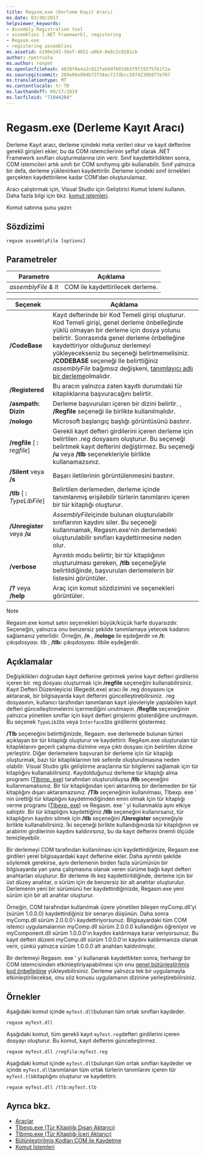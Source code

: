 ```yaml
---
title: Regasm.exe (Derleme Kayıt Aracı)
ms.date: 03/30/2017
helpviewer_keywords:
- Assembly Registration tool
- assemblies [.NET Framework], registering
- Regasm.exe
- registering assemblies
ms.assetid: e190e342-36ef-4651-a0b4-0e8c2c0281cb
author: rpetrusha
ms.author: ronpet
ms.openlocfilehash: 4038f8e4a3c012fab9df6019b5f9f19375f61f2a
ms.sourcegitcommit: 289e06e904b72f34ac717dbcc5074239b977e707
ms.translationtype: MT
ms.contentlocale: tr-TR
ms.lasthandoff: 09/17/2019
ms.locfileid: "71044284"
---
```

# <a name="regasmexe-assembly-registration-tool"></a>Regasm.exe (Derleme Kayıt Aracı)

Derleme Kayıt aracı, derleme içindeki meta verileri okur ve kayıt defterine gerekli girişleri ekler, bu da COM istemcilerinin şeffaf olarak .NET Framework sınıfları oluşturmalarına izin verir. Sınıf kaydettirildikten sonra, COM istemcileri artık sınıfı bir COM sınıfıymış gibi kullanabilir. Sınıf yalnızca bir defa, derleme yüklenirken kaydettirilir. Derleme içindeki sınıf örnekleri gerçekten kaydettirilene kadar COM'dan oluşturulamaz.

Aracı çalıştırmak için, Visual Studio için Geliştirici Komut İstemi kullanın. Daha fazla bilgi için bkz. [komut istemleri](developer-command-prompt-for-vs.md).

Komut satırına şunu yazın:

## <a name="syntax"></a>Sözdizimi

```console
regasm assemblyFile [options]
```

## <a name="parameters"></a>Parametreler

|Parametre|Açıklama|
|---------------|-----------------|
|*assemblyFile & lt*|COM ile kaydettirilecek derleme.|

|Seçenek|Açıklama|
|------------|-----------------|
|**/CodeBase**|Kayıt defterinde bir Kod Temeli girişi oluşturur. Kod Temeli girişi, genel derleme önbelleğinde yüklü olmayan bir derleme için dosya yolunu belirtir. Sonrasında genel derleme önbelleğine kaydettiriyor olduğunuz derlemeyi yükleyecekseniz bu seçeneği belirtmemelisiniz. **/CODEBASE** seçeneği Ile belirttiğiniz *assemblyFile* bağımsız değişkeni, [tanımlayıcı adlı bir derleme](../../standard/assembly/strong-named.md)olmalıdır.|
|**/Registered**|Bu aracın yalnızca zaten kayıtlı durumdaki tür kitaplıklarına başvuracağını belirtir.|
|**/asmpath: Dizin**|Derleme başvuruları içeren bir dizini belirtir. , **/Regfile** seçeneği ile birlikte kullanılmalıdır.|
|**/nologo**|Microsoft başlangıç başlığı görüntüsünü bastırır.|
|**/regfile** [ **:** *regfile*]|Gerekli kayıt defteri girdilerini içeren derleme için belirtilen .reg dosyasını oluşturur. Bu seçeneği belirtmek kayıt defterini değiştirmez. Bu seçeneği **/u** veya **/tlb** seçenekleriyle birlikte kullanamazsınız.|
|**/Silent** veya **/s**|Başarı iletilerinin görüntülenmesini bastırır.|
|**/tlb** [ **:** *TypeLibFile*]|Belirtilen derlemeden, derleme içinde tanımlanmış erişilebilir türlerin tanımlarını içeren bir tür kitaplığı oluşturur.|
|**/Unregister** veya **/u**|*AssemblyFile*içinde bulunan oluşturulabilir sınıflarının kaydını siler. Bu seçeneği kullanmamak, Regasm.exe'nin derlemedeki oluşturulabilir sınıfları kaydettirmesine neden olur.|
|**/verbose**|Ayrıntılı modu belirtir; bir tür kitaplığının oluşturulması gereken, **/tlb** seçeneğiyle belirtildiğinde, başvurulan derlemelerin bir listesini görüntüler.|
|**/?** veya **/help**|Araç için komut sözdizimini ve seçenekleri görüntüler.|

> [!NOTE]
> Regasm.exe komut satırı seçenekleri büyük/küçük harfe duyarsızdır. Seçeneğin, yalnızca onu benzersiz şekilde tanımlamaya yetecek kadarını sağlamanız yeterlidir. Örneğin, **/n** , **/nologo** ile eşdeğerdir ve **/t:** *çıkışdosyası. tlb* , **/tlb:** *çıkışdosyası. tlb*ile eşdeğerdir.

## <a name="remarks"></a>Açıklamalar

Değişiklikleri doğrudan kayıt defterine getirmek yerine kayıt defteri girdilerini içeren bir. reg dosyası oluşturmak için **/regfile** seçeneğini kullanabilirsiniz. Kayıt Defteri Düzenleyicisi (Regedit.exe) aracı ile .reg dosyasını içe aktararak, bir bilgisayarda kayıt defterini güncelleştirebilirsiniz. .reg dosyasının, kullanıcı tarafından tanımlanan kayıt işlevleriyle yapılabilen kayıt defteri güncelleştirmelerini içermediğini unutmayın.  **/Regfile** seçeneğinin yalnızca yönetilen sınıflar için kayıt defteri girişlerini gösterdiğine unutmayın.  Bu seçenek `TypeLibID`s veya `InterfaceID`s girdilerini göstermez.

**/Tlb** seçeneğini belirttiğinizde, Regasm. exe derlemede bulunan türleri açıklayan bir tür kitaplığı oluşturur ve kaydettirir. RegAsm.exe oluşturulan tür kitaplıklarını geçerli çalışma dizinine veya çıktı dosyası için belirtilen dizine yerleştirir. Diğer derlemelere başvuran bir derleme için tür kitaplığı oluşturmak, bazı tür kitaplıklarının tek seferde oluşturulmasına neden olabilir. Visual Studio gibi geliştirme araçlarına tür bilgilerini sağlamak için tür kitaplığını kullanabilirsiniz. Kaydolduğunuz derleme tür kitaplığı alma programı ([Tlbimp. exe](tlbimp-exe-type-library-importer.md)) tarafından oluşturulduysa **/tlb** seçeneğini kullanmamalısınız. Bir tür kitaplığından içeri aktarılmış bir derlemeden bir tür kitaplığını dışarı aktaramazsınız. **/Tlb** seçeneğinin kullanılması, Tlbexp. exe ' nin ürettiği tür kitaplığını kaydetmediğinden emin olmak Için tür kitaplığı verme programı ([Tlbexp. exe](tlbexp-exe-type-library-exporter.md)) ve Regasm. exe ' yi kullanmakla aynı etkiye sahiptir.  Bir tür kitaplığını kaydettiğiniz **/tlb** seçeneğini kullanırsanız, tür kitaplığının kaydını silmek için **/tlb** seçeneğini **/Unregister** seçeneğiyle birlikte kullanabilirsiniz. İki seçeneği birlikte kullandığınızda tür kitaplığının ve arabirim girdilerinin kaydını kaldırırsınız, bu da kayıt defterini önemli ölçüde temizleyebilir.

Bir derlemeyi COM tarafından kullanılması için kaydettirdiğinize, Regasm.exe girdileri yerel bilgisayardaki kayıt defterine ekler. Daha ayrıntılı şekilde söylemek gerekirse, aynı derlemenin birden fazla sürümünün bir bilgisayarda yan yana çalışmasına olanak veren sürüme bağlı kayıt defteri anahtarları oluşturur. Bir derleme ilk kez kaydettirildiğinde, derleme için bir üst düzey anahtar, o sürüm için de benzersiz bir alt anahtar oluşturulur. Derlemenin yeni bir sürümünü her kaydettirdiğinizde, Regasm.exe yeni sürüm için bir alt anahtar oluşturur.

Örneğin, COM tarafından kullanılmak üzere yönetilen bileşen myComp.dll'yi (sürüm 1.0.0.0) kaydettirdiğiniz bir senaryo düşünün. Daha sonra myComp.dll sürüm 2.0.0.0'ı kaydettiriyorsunuz. Bilgisayardaki tüm COM istemci uygulamalarının myComp.dll sürüm 2.0.0.0 kullandığını öğreniyor ve myComponent.dll sürüm 1.0.0.0'ın kaydını kaldırmaya karar veriyorsunuz. Bu kayıt defteri düzeni myComp.dll sürüm 1.0.0.0'ın kaydını kaldırmanıza olanak verir, çünkü yalnızca sürüm 1.0.0.0 alt anahtarı kaldırılmıştır.

Bir derlemeyi Regasm. exe ' yi kullanarak kaydettikten sonra, herhangi bir COM istemcisinden etkinleştiriyapabilmesi için onu [genel bütünleştirilmiş kod önbelleğine](../app-domains/gac.md) yükleyebilirsiniz. Derleme yalnızca tek bir uygulamayla etkinleştirilecekse, onu söz konusu uygulamanın dizinine yerleştirebilirsiniz.

## <a name="examples"></a>Örnekler

Aşağıdaki komut içinde `myTest.dll`bulunan tüm ortak sınıfları kaydeder.

```console
regasm myTest.dll
```

Aşağıdaki komut, tüm gerekli kayıt `myTest.reg`defteri girdilerini içeren dosyayı oluşturur. Bu komut, kayıt defterini güncelleştirmez.

```console
regasm myTest.dll /regfile:myTest.reg
```

Aşağıdaki komut içinde `myTest.dll`bulunan tüm ortak sınıfları kaydeder ve içinde `myTest.dll`tanımlanan tüm ortak türlerin tanımlarını içeren tür `myTest.tlb`kitaplığını oluşturur ve kaydettirir.

```console
regasm myTest.dll /tlb:myTest.tlb
```

## <a name="see-also"></a>Ayrıca bkz.

- [Araçlar](index.md)
- [Tlbexp.exe (Tür Kitaplığı Dışarı Aktarıcı)](tlbexp-exe-type-library-exporter.md)
- [Tlbimp.exe (Tür Kitaplığı İçeri Aktarıcı)](tlbimp-exe-type-library-importer.md)
- [Bütünleştirilmiş Kodları COM ile Kaydetme](../interop/registering-assemblies-with-com.md)
- [Komut İstemleri](developer-command-prompt-for-vs.md)
